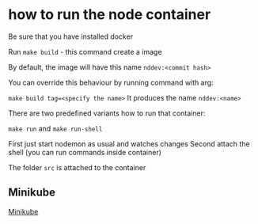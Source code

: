 # how to run the node container

Be sure that you have installed docker

Run 
`make build` - this command create a image

By default, the image will have this name `nddev:<commit hash>`

You can override this behaviour by running command with arg:

`make build tag=<specify the name>`
It produces the name `nddev:<name>`

There are two predefined variants how to run that container:

`make run` and `make run-shell`

First just start nodemon as usual and watches changes
Second attach the shell (you can run commands inside container)


The folder `src` is attached to the container

## Minikube

[Minikube](./docs/minikube.md)
